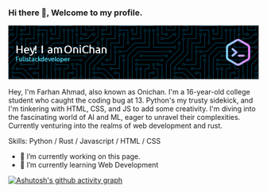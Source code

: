 ### Hi there 👋, Welcome to my profile.

![I am Farhan Ahmad](github-header-image.png)

Hey, I'm Farhan Ahmad, also known as Onichan. I'm a 16-year-old college student who caught the coding bug at 13. Python's my trusty sidekick, and I'm tinkering with HTML, CSS, and JS to add some creativity. I'm diving into the fascinating world of AI and ML, eager to unravel their complexities. Currently venturing into the realms of web development and rust.

Skills: Python / Rust / Javascript / HTML / CSS

- 🔭 I’m currently working on this page.
- 🌱 I’m currently learning Web Development

[![Ashutosh's github activity graph](https://github-readme-activity-graph.vercel.app/graph?username=OniChan-Baka&theme=react-dark)](https://github.com/OniChan-Baka/github-readme-activity-graph)

